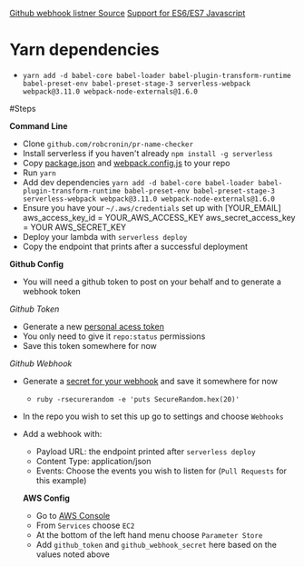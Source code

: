 [Github webhook listner Source](https://github.com/serverless/examples/tree/master/aws-node-github-webhook-listener)
[Support for ES6/ES7 Javascript](https://serverless-stack.com/chapters/add-support-for-es6-es7-javascript.html)

# Yarn dependencies

- `yarn add -d babel-core babel-loader babel-plugin-transform-runtime babel-preset-env babel-preset-stage-3 serverless-webpack webpack@3.11.0 webpack-node-externals@1.6.0`

#Steps

**Command Line**

- Clone `github.com/robcronin/pr-name-checker`
- Install serverless if you haven't already `npm install -g serverless`
- Copy [package.json](./package.json) and [webpack.config.js](./webpack.config.js) to your repo
- Run `yarn`
- Add dev dependencies `yarn add -d babel-core babel-loader babel-plugin-transform-runtime babel-preset-env babel-preset-stage-3 serverless-webpack webpack@3.11.0 webpack-node-externals@1.6.0`
- Ensure you have your `~/.aws/credentials` set up with
    [YOUR_EMAIL]
    aws_access_key_id = YOUR_AWS_ACCESS_KEY
    aws_secret_access_key = YOUR AWS_SECRET_KEY
- Deploy your lambda with `serverless deploy`
- Copy the endpoint that prints after a successful deployment

**Github Config**

- You will need a github token to post on your behalf and to generate a webhook token 

*Github Token*

- Generate a new [personal acess token](https://github.com/settings/tokens)
- You only need to give it `repo:status` permissions
- Save this token somewhere for now

*Github Webhook*

- Generate a [secret for your webhook](https://developer.github.com/webhooks/securing/) and save it somewhere for now
  - `ruby -rsecurerandom -e 'puts SecureRandom.hex(20)'`
- In the repo you wish to set this up go to settings and choose `Webhooks`
- Add a webhook with:
  - Payload URL: the endpoint printed after `serverless deploy`
  - Content Type: application/json
  - Events: Choose the events you wish to listen for (`Pull Requests` for this example)


  **AWS Config**

  - Go to [AWS Console](https://aws.amazon.com/console/)
  - From `Services` choose `EC2`
  - At the bottom of the left hand menu choose `Parameter Store`
  - Add `github_token` and `github_webhook_secret` here based on the values noted above
